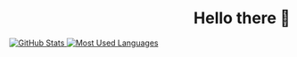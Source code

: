<div style="width: 100%; text-align: right;">
  <h1>Hello there 👋</h1>
</div>

<a href="https://github.com/Ex-iT/">
  <img align="top" alt="GitHub Stats" src="https://github-readme-stats.vercel.app/api?username=ex-it&show_icons=true&theme=algolia&count_private=true&hide=stars,contribs&include_all_commits=true" />
</a>

<a href="https://github.com/Ex-iT/">
  <img align="top" alt="Most Used Languages" src="https://github-readme-stats.vercel.app/api/top-langs/?username=ex-it&layout=compact&theme=algolia" />
</a>
